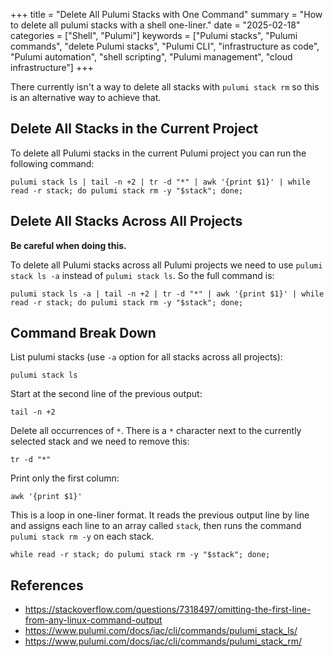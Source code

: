 +++
title = "Delete All Pulumi Stacks with One Command"
summary = "How to delete all pulumi stacks with a shell one-liner."
date = "2025-02-18"
categories = ["Shell", "Pulumi"]
keywords = ["Pulumi stacks", "Pulumi commands", "delete Pulumi stacks", "Pulumi CLI", "infrastructure as code", "Pulumi automation", "shell scripting", "Pulumi management", "cloud infrastructure"]
+++

There currently isn't a way to delete all stacks with `pulumi stack rm` so this is an alternative way to achieve that.

## Delete All Stacks in the Current Project

To delete all Pulumi stacks in the current Pulumi project you can run the following command:

```shell
pulumi stack ls | tail -n +2 | tr -d "*" | awk '{print $1}' | while read -r stack; do pulumi stack rm -y "$stack"; done;
```

## Delete All Stacks Across All Projects

**Be careful when doing this.**

To delete all Pulumi stacks across all Pulumi projects we need to use `pulumi stack ls -a` instead of `pulumi stack ls`. So the full command is:

```shell
pulumi stack ls -a | tail -n +2 | tr -d "*" | awk '{print $1}' | while read -r stack; do pulumi stack rm -y "$stack"; done;
```

## Command Break Down

List pulumi stacks (use `-a` option for all stacks across all projects):
```shell
pulumi stack ls
```

Start at the second line of the previous output:
```shell
tail -n +2
```

Delete all occurrences of `*`. There is a `*` character next to the currently selected stack and we need to remove this:
```shell
tr -d "*"
```

Print only the first column:
```shell
awk '{print $1}'
```

This is a loop in one-liner format. It reads the previous output line by line and assigns each line to an array called `stack`, then runs the command `pulumi stack rm -y` on each stack.
```shell
while read -r stack; do pulumi stack rm -y "$stack"; done;
```

## References
- https://stackoverflow.com/questions/7318497/omitting-the-first-line-from-any-linux-command-output
- https://www.pulumi.com/docs/iac/cli/commands/pulumi_stack_ls/
- https://www.pulumi.com/docs/iac/cli/commands/pulumi_stack_rm/